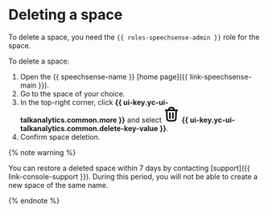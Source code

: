 # Deleting a space

To delete a space, you need the `{{ roles-speechsense-admin }}` role for the space.

To delete a space:

1. Open the {{ speechsense-name }} [home page]({{ link-speechsense-main }}).
1. Go to the space of your choice.
1. In the top-right corner, click **{{ ui-key.yc-ui-talkanalytics.common.more }}** and select ![delete](../../../_assets/console-icons/trash-bin.svg) **{{ ui-key.yc-ui-talkanalytics.common.delete-key-value }}**.
1. Confirm space deletion.

{% note warning %}

You can restore a deleted space within 7 days by contacting [support]({{ link-console-support }}). During this period, you will not be able to create a new space of the same name.

{% endnote %}